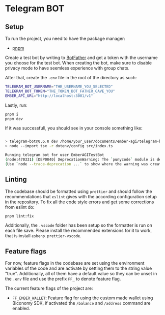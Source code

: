 # Telegram BOT

## Setup

To run the project, you need to have the package manager:

- [pnpm](https://pnpm.io/)

Create a test bot by writing to [BotFather](https://t.me/BotFather) and
get a token with the username you choose for the test bot. When creating the bot, make
sure to disable privacy mode to have seemless experience with group chats.

After that, create the `.env` file in the root of the directory as such:

```sh
TELEGRAM_BOT_USERNAME="THE_USERNAME_YOU_SELECTED"
TELEGRAM_BOT_TOKEN="THE_TOKEN_BOT_FATHER_GAVE_YOU"
EMBER_API_URL="http://localhost:3001/v1"
```

Lastly, run:

```sh
pnpm i
pnpm dev
```

If it was successfull, you should see in your console something like:

```bash

> telegram-bot@0.6.0 dev /home/your_user/documents/ember-agi/telegram-bot
> node --import tsx -r dotenv/config src/index.ts

Running telegram bot for user EmberAGITestBot
(node:470331) [DEP0040] DeprecationWarning: The `punycode` module is deprecated. Please use a userland alternative instead.
(Use `node --trace-deprecation ...` to show where the warning was created)
```

## Linting

The codebase should be formatted using `prettier` and should follow the recommendations
that `eslint` gives with the according configuration setup in the repository. To fix
all the code style errors and get some corrections from eslint do:

```bash
pnpm lint:fix
```

Additionally, the `.vscode` folder has been setup so the formatter is run on each file
save. Please install the recommended extensions for it to work, that is install
`esbenp.prettier-vscode`.

## Feature flags

For now, feature flags in the codebase are set using the environment variables
of the code and are activate by setting them to the string value "true".
Additionally, all of them have a default value so they can be unset in the
`.env` file and use the prefix `FF_` to denote feature flag.

The current feature flags of the project are:

- `FF_EMBER_WALLET`: Feature flag for using the custom made wallet using
  Biconomy SDK, if activated the `/balance` and `/address` command are enabled.
